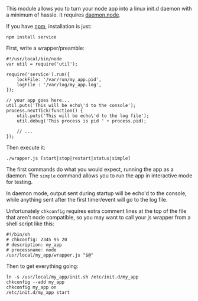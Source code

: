 This module allows you to turn your node app into a linux init.d daemon with a minimum of hassle.
It requires <a href="https://github.com/indexzero/daemon.node">daemon.node</a>.

If you have <a href="http://npmjs.org/">npm</a>, installation is just:

	npm install service

First, write a wrapper/preamble:

	#!/usr/local/bin/node
	var util = require('util');

	require('service').run({
		lockFile: '/var/run/my_app.pid',
		logFile : '/var/log/my_app.log',
	});

	// your app goes here...
	util.puts('This will be echo\'d to the console');
	process.nextTick(function() {
		util.puts('This will be echo\'d to the log file');
		util.debug('This process is pid ' + process.pid);

		// ...
	});

Then execute it:

	./wrapper.js [start|stop|restart|status|simple]

The first commands do what you would expect, running the app as a daemon.
The <code>simple</code> command allows you to run the app in interactive mode for testing.

In daemon mode, output sent during startup will be echo'd to the console, while anything sent 
after the first timer/event will go to the log file.

Unfortunately <code>chkconfig</code> requires extra comment lines at the top of the
file that aren't node compatible, so you may want to call your js wrapper from a shell
script like this:

	#!/bin/sh
	# chkconfig: 2345 95 20
	# description: my_app
	# processname: node
	/usr/local/my_app/wrapper.js "$@"

Then to get everything going:

	ln -s /usr/local/my_app/init.sh /etc/init.d/my_app
	chkconfig --add my_app
	chkconfig my_app on
	/etc/init.d/my_app start

